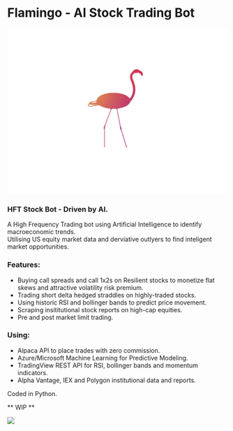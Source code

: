 # Flamingo - AI Stock Trading Bot
![Alt Text](https://github.com/AMACarter/Flamingo-AI-Stock-Trading-Bot/blob/main/assets/flamingov2.gif)
### HFT Stock Bot - Driven by AI.
A High Frequency Trading bot using Artificial Intelligence to identify macroeconomic trends.  
Utilising US equity market data and derviative outlyers to find inteligent market opportunities.

### Features:
- Buying call spreads and call 1x2s on Resilient stocks to monetize flat skews and attractive volatility risk premium.
- Trading short delta  hedged straddles on highly-traded stocks.   
- Using historic RSI and bollinger bands to predict price movement.  
- Scraping insititutional stock reports on high-cap equities. 
- Pre and post market limit trading. 

### Using:
- Alpaca API to place trades with zero commission.
- Azure/Microsoft Machine Learning for Predictive Modeling.
- TradingView REST API for RSI, bollinger bands and momentum indicators.
- Alpha Vantage, IEX and Polygon institutional data and reports.

Coded in Python.  

** WIP **  

<a href="https://www.buymeacoffee.com/amacarter"><img src="https://img.buymeacoffee.com/button-api/?text=Buy me a coffee&emoji=&slug=amacarter&button_colour=BD5FFF&font_colour=ffffff&font_family=Cookie&outline_colour=000000&coffee_colour=FFDD00"></a>
